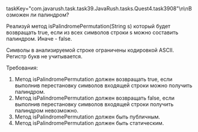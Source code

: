 taskKey="com.javarush.task.task39.JavaRush.tasks.Quest4.task3908"\n\nВозможен ли палиндром?

Реализуй метод isPalindromePermutation(String s) который будет возвращать true, если из всех символов строки s
можно составить палиндром. Иначе - false.

Символы в анализируемой строке ограничены кодировкой ASCII.
Регистр букв не учитывается.


Требования:
1.	Метод isPalindromePermutation должен возвращать true, если выполнив перестановку символов входящей строки можно получить палиндром.
2.	Метод isPalindromePermutation должен возвращать false, если выполнив перестановку символов входящей строки получить палиндром невозможно.
3.	Метод isPalindromePermutation должен быть публичным.
4.	Метод isPalindromePermutation должен быть статическим.


